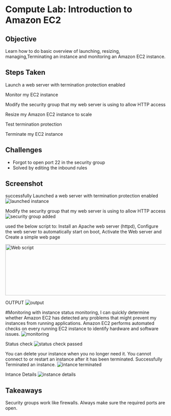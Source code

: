 # Compute Lab: Introduction to Amazon EC2

## Objective
Learn how to do basic overview of launching, resizing, managing,Terminating an instance and monitoring an Amazon EC2 instance.

## Steps Taken
Launch a web server with termination protection enabled

Monitor my EC2 instance

Modify the security group that my web server is using to allow HTTP access

Resize my Amazon EC2 instance to scale

Test termination protection

Terminate my EC2 instance

## Challenges
- Forgot to open port 22 in the security group
- Solved by editing the inbound rules

## Screenshot
successfully Launched a web server with termination protection enabled
![launched instance](https://github.com/user-attachments/assets/502ddf9e-2248-4dc9-886d-4f97a60122e1)

Modify the security group that my web server is using to allow HTTP access
![security group added](https://github.com/user-attachments/assets/ad3a3611-ddfa-4ed3-a802-3c3c34a4cdd9)

used the below script to: Install an Apache web server (httpd),
Configure the web server to automatically start on boot,
Activate the Web server and
Create a simple web page

<img width="942" height="161" alt="Web script" src="https://github.com/user-attachments/assets/34847d87-4879-4376-b810-31c70f9fcbf0" />

OUTPUT
![output](https://github.com/user-attachments/assets/e4780f9f-00e7-468a-bf63-979ee307ee12)

 #Monitoring
with instance status monitoring, I can quickly determine whether Amazon EC2 has detected any problems that might prevent my instances from running applications. Amazon EC2 performs automated checks on every running EC2 instance to identify hardware and software issues.
![monitoring](https://github.com/user-attachments/assets/ef2d571c-ea3a-499c-9d3c-2ac466bf4696)

Status check
![status check passed](https://github.com/user-attachments/assets/b84537ee-c188-4828-8736-d9e8e03683b6)


You can delete your instance when you no longer need it.
You cannot connect to or restart an instance after it has been terminated.
Successfully Terminated an instance.
![intance terminated](https://github.com/user-attachments/assets/c3c8413c-1236-45af-afc8-3b0a31d6b65c)

Intance Details
![instance details](https://github.com/user-attachments/assets/28d48888-88a8-41f5-a503-4921681b8035)


## Takeaways
Security groups work like firewalls. Always make sure the required ports are open.
